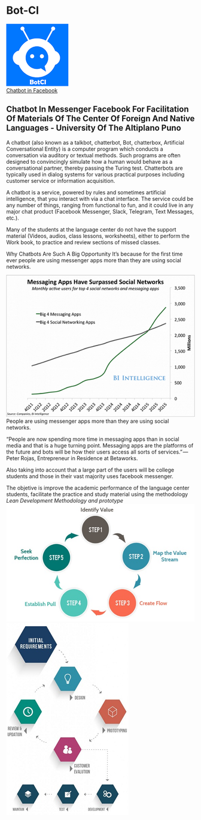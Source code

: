 # Bot-CI
![Bot language center](https://github.com/YeisonBTS/Bot-CI/blob/master/images/bot.png)<br/>
[Chatbot in Facebook](https://www.facebook.com/Botci-271169673286612/)
## Chatbot In Messenger Facebook For Facilitation Of Materials Of The Center Of Foreign And Native Languages - University Of The Altiplano Puno
A chatbot (also known as a talkbot, chatterbot, Bot, chatterbox, Artificial Conversational Entity) is a computer program which conducts a conversation via auditory or textual methods. Such programs are often designed to convincingly simulate how a human would behave as a conversational partner, thereby passing the Turing test. Chatterbots are typically used in dialog systems for various practical purposes including customer service or information acquisition. 

A chatbot is a service, powered by rules and sometimes artificial intelligence, that you interact with via a chat interface. The service could be any number of things, ranging from functional to fun, and it could live in any major chat product (Facebook Messenger, Slack, Telegram, Text Messages, etc.).

Many of the students at the language center do not have the support material (Videos, audios, class lessons, worksheets), either to perform the Work book, to practice and review sections of missed classes.

Why Chatbots Are Such A Big Opportunity
It’s because for the first time ever people are using messenger apps more than they are using social networks.<br/>

![Why Chatbots Are Such A Big Opportunity](https://github.com/YeisonBTS/Bot-CI/blob/master/images/why.png)<br/>
People are using messenger apps more than they are using social networks.

“People are now spending more time in messaging apps than in social media and that is a huge turning point. Messaging apps are the platforms of the future and bots will be how their users access all sorts of services.” — Peter Rojas, Entrepreneur in Residence at Betaworks.

Also taking into account that a large part of the users will be college students and those in their vast majority uses facebook messenger.

The objetive is improve the academic performance of the language center students, facilitate the practice and study material using the methodology *Lean Development Methodology and prototype* <br/>
![Lean Development Methodology](https://github.com/YeisonBTS/Bot-CI/blob/master/images/lean.jpg)
![prototype Development Methodology](https://github.com/YeisonBTS/Bot-CI/blob/master/images/prototype.jpg)<br/>
